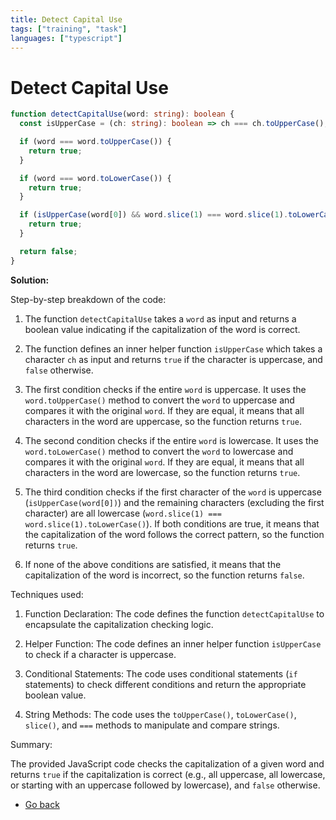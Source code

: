 ```yaml
---
title: Detect Capital Use
tags: ["training", "task"]
languages: ["typescript"]
---
```


# Detect Capital Use

```typescript
function detectCapitalUse(word: string): boolean {
  const isUpperCase = (ch: string): boolean => ch === ch.toUpperCase();

  if (word === word.toUpperCase()) {
    return true;
  }

  if (word === word.toLowerCase()) {
    return true;
  }

  if (isUpperCase(word[0]) && word.slice(1) === word.slice(1).toLowerCase()) {
    return true;
  }

  return false;
}
```

**Solution:**

Step-by-step breakdown of the code:

1. The function `detectCapitalUse` takes a `word` as input and returns a boolean value indicating if the capitalization of the word is correct.

2. The function defines an inner helper function `isUpperCase` which takes a character `ch` as input and returns `true` if the character is uppercase, and `false` otherwise.

3. The first condition checks if the entire `word` is uppercase. It uses the `word.toUpperCase()` method to convert the `word` to uppercase and compares it with the original `word`. If they are equal, it means that all characters in the word are uppercase, so the function returns `true`.

4. The second condition checks if the entire `word` is lowercase. It uses the `word.toLowerCase()` method to convert the `word` to lowercase and compares it with the original `word`. If they are equal, it means that all characters in the word are lowercase, so the function returns `true`.

5. The third condition checks if the first character of the `word` is uppercase (`isUpperCase(word[0])`) and the remaining characters (excluding the first character) are all lowercase (`word.slice(1) === word.slice(1).toLowerCase()`). If both conditions are true, it means that the capitalization of the word follows the correct pattern, so the function returns `true`.

6. If none of the above conditions are satisfied, it means that the capitalization of the word is incorrect, so the function returns `false`.

Techniques used:

1. Function Declaration: The code defines the function `detectCapitalUse` to encapsulate the capitalization checking logic.

2. Helper Function: The code defines an inner helper function `isUpperCase` to check if a character is uppercase.

3. Conditional Statements: The code uses conditional statements (`if` statements) to check different conditions and return the appropriate boolean value.

4. String Methods: The code uses the `toUpperCase()`, `toLowerCase()`, `slice()`, and `===` methods to manipulate and compare strings.

Summary:

The provided JavaScript code checks the capitalization of a given word and returns `true` if the capitalization is correct (e.g., all uppercase, all lowercase, or starting with an uppercase followed by lowercase), and `false` otherwise.

- [Go back](../readme.md)
